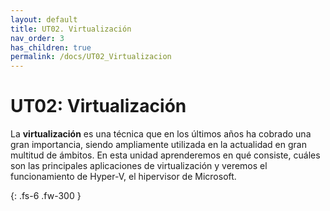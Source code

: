 ```yaml
---
layout: default
title: UT02. Virtualización
nav_order: 3
has_children: true
permalink: /docs/UT02_Virtualizacion
---
```


# UT02: Virtualización

La **virtualización** es una técnica que en los últimos años ha cobrado una gran importancia, siendo ampliamente utilizada en la actualidad en gran multitud de ámbitos. En esta unidad aprenderemos en qué consiste, cuáles son las principales aplicaciones de virtualización y veremos el funcionamiento de Hyper-V, el hipervisor de Microsoft.

{: .fs-6 .fw-300 }